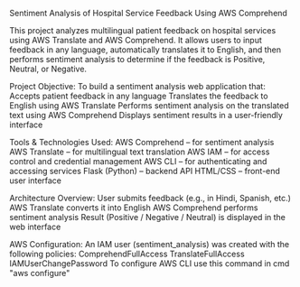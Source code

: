Sentiment Analysis of Hospital Service Feedback Using AWS Comprehend

This project analyzes multilingual patient feedback on hospital services using AWS Translate and AWS Comprehend. It allows users to input feedback in any language,
automatically translates it to English, and then performs sentiment analysis to determine if the feedback is Positive, Neutral, or Negative.

Project Objective:
  To build a sentiment analysis web application that:
     Accepts patient feedback in any language
     Translates the feedback to English using AWS Translate
     Performs sentiment analysis on the translated text using AWS Comprehend
     Displays sentiment results in a user-friendly interface

 Tools & Technologies Used:
   AWS Comprehend – for sentiment analysis
   AWS Translate – for multilingual text translation
   AWS IAM – for access control and credential management
   AWS CLI – for authenticating and accessing services
   Flask (Python) – backend API
   HTML/CSS – front-end user interface

Architecture Overview:
   User submits feedback (e.g., in Hindi, Spanish, etc.)
   AWS Translate converts it into English
   AWS Comprehend performs sentiment analysis
   Result (Positive / Negative / Neutral) is displayed in the web interface

AWS Configuration:
  An IAM user (sentiment_analysis) was created with the following policies:
     ComprehendFullAccess
     TranslateFullAccess
     IAMUserChangePassword
  To configure AWS CLI use this command in cmd "aws configure"




